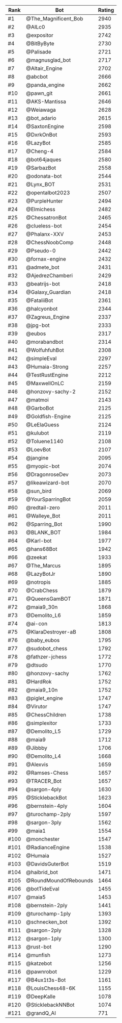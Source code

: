 Rank|Bot|Rating
---|---|---
#1|@The_Magnificent_Bob|2940
#2|@AILc0|2935
#3|@expositor|2742
#4|@BitByByte|2730
#5|@Palisade|2721
#6|@magnusglad_bot|2717
#7|@Altair_Engine|2702
#8|@abcbot|2666
#9|@panda_engine|2662
#10|@pawn_git|2661
#11|@AKS-Mantissa|2646
#12|@Weiawaga|2628
#13|@bot_adario|2615
#14|@SaxtonEngine|2598
#15|@DxrkOnBot|2593
#16|@LazyBot|2585
#17|@Cheng-4|2584
#18|@bot64jaques|2580
#19|@SarbazBot|2558
#20|@odonata-bot|2544
#21|@Lynx_BOT|2531
#22|@opentalbot2023|2507
#23|@PurpleHunter|2494
#24|@Elmichess|2482
#25|@ChessatronBot|2465
#26|@clueless-bot|2454
#27|@Phalanx-XXV|2453
#28|@ChessNoobComp|2448
#29|@Pseudo-0|2442
#30|@fornax-engine|2432
#31|@admete_bot|2431
#32|@AjedrezChamberi|2429
#33|@beatrijs-bot|2418
#34|@Galaxy_Guardian|2418
#35|@FataliiBot|2361
#36|@halcyonbot|2344
#37|@Zagreus_Engine|2337
#38|@jpg-bot|2333
#39|@eubos|2317
#40|@morabandbot|2314
#41|@WolfuhfuhBot|2308
#42|@simpleEval|2297
#43|@Humaia-Strong|2257
#44|@TestRustEngine|2212
#45|@MaxwellOnLC|2159
#46|@honzovy-sachy-2|2152
#47|@matmoi|2143
#48|@GarboBot|2125
#49|@Goldfish-Engine|2125
#50|@LeElaGuess|2124
#51|@kulubot|2119
#52|@Toluene1140|2108
#53|@LoevBot|2107
#54|@jangine|2095
#55|@myopic-bot|2074
#56|@DragonroseDev|2073
#57|@likeawizard-bot|2070
#58|@sun_bird|2069
#59|@YourSparringBot|2059
#60|@redtail-zero|2011
#61|@Walleye_Bot|2011
#62|@Sparring_Bot|1990
#63|@BLANK_BOT|1984
#64|@Karl-bot|1977
#65|@hans68Bot|1942
#66|@zeekat|1933
#67|@The_Marcus|1895
#68|@LazyBotJr|1890
#69|@notropis|1885
#70|@CrabChess|1879
#71|@QueensGamBOT|1871
#72|@maia9_30n|1868
#73|@Demolito_L6|1859
#74|@ai-con|1813
#75|@KlaraDestroyer-aB|1808
#76|@baby_eubos|1795
#77|@sudobot_chess|1792
#78|@fathzer-jchess|1772
#79|@dtsudo|1770
#80|@honzovy-sachy|1762
#81|@HardRok|1752
#82|@maia9_10n|1752
#83|@piglet_engine|1747
#84|@Virutor|1747
#85|@ChessChildren|1738
#86|@simplexitor|1733
#87|@Demolito_L5|1729
#88|@maia9|1712
#89|@Jibbby|1706
#90|@Demolito_L4|1668
#91|@Alexvis|1659
#92|@Ramses-Chess|1657
#93|@TRACER_Bot|1657
#94|@sargon-4ply|1630
#95|@SticklebackBot|1623
#96|@bernstein-4ply|1604
#97|@turochamp-2ply|1597
#98|@sargon-3ply|1562
#99|@maia1|1554
#100|@monchester|1547
#101|@RadianceEngine|1538
#102|@Humaia|1527
#103|@DavidsGuterBot|1519
#104|@haibrid_bot|1471
#105|@RoundMoundOfRebounds|1464
#106|@botTideEval|1455
#107|@maia5|1453
#108|@bernstein-2ply|1441
#109|@turochamp-1ply|1393
#110|@schnecken_bot|1392
#111|@sargon-2ply|1328
#112|@sargon-1ply|1300
#113|@rust-bot|1290
#114|@munfish|1273
#115|@katzebot|1256
#116|@pawnrobot|1229
#117|@B4ux1t3s-Bot|1161
#118|@LouisChess48-6K|1155
#119|@DeepKalle|1078
#120|@SticklebackNNBot|1074
#121|@grandQ_AI|771
